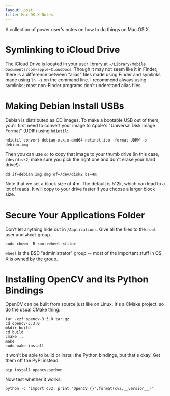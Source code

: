 ```yaml
---
layout: post
title: Mac OS X Notes
---
```


A collection of power user's notes on how to do things on Mac OS X.

# Symlinking to iCloud Drive

The iCloud Drive is located in your user library at `~/Library/Mobile
Documents/com~apple~CloudDocs`.  Though it may not seem like it in Finder,
there is a difference between "alias" files made using Finder and symlinks made
using `ln -s` on the command line. I recommend always using symlinks; most
non-Finder programs don't understand alias files.

# Making Debian Install USBs

Debian is distributed as CD images. To make a bootable USB out of them, you'll
first need to convert your image to Apple's "Universal Disk Image Format"
(UDIF) using `hdiutil`:

	hdiutil convert debian-x.x.x-amd64-netinst.iso -format UDRW -o debian.img

Then you can use `dd` to copy that image to your thumb drive (in this case,
`/dev/disk2`; make sure you pick the right one and don't erase your hard
drive!):

	dd if=debian.img.dmg of=/dev/disk2 bs=4m

Note that we set a block size of 4m. The default is 512k, which can lead to a
lot of reads. It will copy to your drive faster if you choose a larger block
size.

# Secure Your Applications Folder

Don't let anything hide out in `/Applications`. Give all the files to the
`root` user and `wheel` group.

	sudo chown -R root:wheel <file>

`wheel` is the BSD "administrator" group -- most of the important stuff in OS X
is owned by the group.

# Installing OpenCV and its Python Bindings

OpenCV can be built from source just like on Linux. It's a CMake project, so do
the usual CMake thing:

	tar -xzf opencv-3.3.0.tar.gz
	cd opencv-3.3.0
	mkdir build
	cd build
	cmake ..
	make
	sudo make install

It won't be able to build or install the Python bindings, but that's okay. Get
them off the PyPI instead:

	pip install opencv-python

Now test whether it works:

	python -c 'import cv2; print "OpenCV {}".format(cv2.__version__)'

